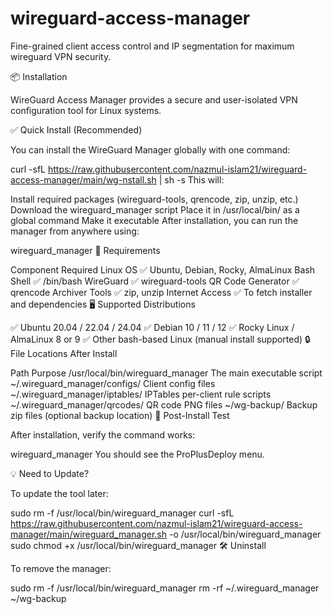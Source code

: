 # wireguard-access-manager
Fine-grained client access control and IP segmentation for maximum wireguard VPN security.

📦 Installation

WireGuard Access Manager provides a secure and user-isolated VPN configuration tool for Linux systems.

✅ Quick Install (Recommended)

You can install the WireGuard Manager globally with one command:

curl -sfL https://raw.githubusercontent.com/nazmul-islam21/wireguard-access-manager/main/wg-nstall.sh | sh -s
This will:

Install required packages (wireguard-tools, qrencode, zip, unzip, etc.)
Download the wireguard_manager script
Place it in /usr/local/bin/ as a global command
Make it executable
After installation, you can run the manager from anywhere using:

wireguard_manager
🧱 Requirements


Component	Required
Linux OS	✅ Ubuntu, Debian, Rocky, AlmaLinux
Bash Shell	✅ /bin/bash
WireGuard	✅ wireguard-tools
QR Code Generator	✅ qrencode
Archiver Tools	✅ zip, unzip
Internet Access	✅ To fetch installer and dependencies
🖥️ Supported Distributions

✅ Ubuntu 20.04 / 22.04 / 24.04
✅ Debian 10 / 11 / 12
✅ Rocky Linux / AlmaLinux 8 or 9
✅ Other bash-based Linux (manual install supported)
🔒 File Locations After Install


Path	Purpose
/usr/local/bin/wireguard_manager	The main executable script
~/.wireguard_manager/configs/	Client config files
~/.wireguard_manager/iptables/	IPTables per-client rule scripts
~/.wireguard_manager/qrcodes/	QR code PNG files
~/wg-backup/	Backup zip files (optional backup location)
🧪 Post-Install Test

After installation, verify the command works:

wireguard_manager
You should see the ProPlusDeploy menu.

💡 Need to Update?

To update the tool later:

sudo rm -f /usr/local/bin/wireguard_manager
curl -sfL https://raw.githubusercontent.com/nazmul-islam21/wireguard-access-manager/main/wireguard_manager.sh -o /usr/local/bin/wireguard_manager
sudo chmod +x /usr/local/bin/wireguard_manager
🛠 Uninstall

To remove the manager:

sudo rm -f /usr/local/bin/wireguard_manager
rm -rf ~/.wireguard_manager ~/wg-backup
